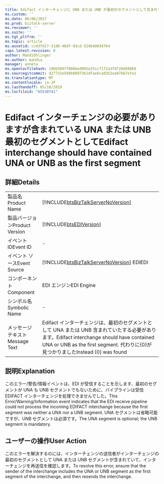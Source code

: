 ```yaml
---
title: Edifact インターチェンジに UNA または UNB が最初のセグメントとして含まれていたする必要があります |Microsoft Docs
ms.custom: ''
ms.date: 06/08/2017
ms.prod: biztalk-server
ms.reviewer: ''
ms.suite: ''
ms.tgt_pltfrm: ''
ms.topic: article
ms.assetid: cc43fd17-31d0-48df-93cd-524b40034764
caps.latest.revision: 8
author: MandiOhlinger
ms.author: mandia
manager: anneta
ms.openlocfilehash: 196b589ff886bed005e251c7172a3fd720d88868
ms.sourcegitcommit: d27732e569b0897361dfaebca8352aa97bb7efe1
ms.translationtype: MT
ms.contentlocale: ja-JP
ms.lasthandoff: 05/10/2019
ms.locfileid: "65530741"
---
```

# <a name="edifact-interchange-should-have-contained-una-or-unb-as-the-first-segment"></a><span data-ttu-id="05058-102">Edifact インターチェンジの必要がありますが含まれている UNA または UNB 最初のセグメントとして</span><span class="sxs-lookup"><span data-stu-id="05058-102">Edifact interchange should have contained UNA or UNB as the first segment</span></span>
## <a name="details"></a><span data-ttu-id="05058-103">詳細</span><span class="sxs-lookup"><span data-stu-id="05058-103">Details</span></span>  
  
|                 |                                                                                                  |
|-----------------|--------------------------------------------------------------------------------------------------|
|  <span data-ttu-id="05058-104">製品名</span><span class="sxs-lookup"><span data-stu-id="05058-104">Product Name</span></span>   |        [!INCLUDE[btsBizTalkServerNoVersion](../includes/btsbiztalkservernoversion-md.md)]        |
| <span data-ttu-id="05058-105">製品バージョン</span><span class="sxs-lookup"><span data-stu-id="05058-105">Product Version</span></span> |                    [!INCLUDE[btsEDIVersion](../includes/btsediversion-md.md)]                    |
|    <span data-ttu-id="05058-106">イベント ID</span><span class="sxs-lookup"><span data-stu-id="05058-106">Event ID</span></span>     |                                                -                                                 |
|  <span data-ttu-id="05058-107">イベント ソース</span><span class="sxs-lookup"><span data-stu-id="05058-107">Event Source</span></span>   |      [!INCLUDE[btsBizTalkServerNoVersion](../includes/btsbiztalkservernoversion-md.md)] <span data-ttu-id="05058-108">EDI</span><span class="sxs-lookup"><span data-stu-id="05058-108">EDI</span></span>      |
|    <span data-ttu-id="05058-109">コンポーネント</span><span class="sxs-lookup"><span data-stu-id="05058-109">Component</span></span>    |                                            <span data-ttu-id="05058-110">EDI エンジン</span><span class="sxs-lookup"><span data-stu-id="05058-110">EDI Engine</span></span>                                            |
|  <span data-ttu-id="05058-111">シンボル名</span><span class="sxs-lookup"><span data-stu-id="05058-111">Symbolic Name</span></span>  |                                                -                                                 |
|  <span data-ttu-id="05058-112">メッセージ テキスト</span><span class="sxs-lookup"><span data-stu-id="05058-112">Message Text</span></span>   | <span data-ttu-id="05058-113">Edifact インターチェンジは、最初のセグメントとして UNA または UNB 含まれていたする必要があります。</span><span class="sxs-lookup"><span data-stu-id="05058-113">Edifact interchange should have contained UNA or UNB as the first segment.</span></span> <span data-ttu-id="05058-114">代わりに{0}が見つかりました</span><span class="sxs-lookup"><span data-stu-id="05058-114">Instead {0} was found</span></span> |
  
## <a name="explanation"></a><span data-ttu-id="05058-115">説明</span><span class="sxs-lookup"><span data-stu-id="05058-115">Explanation</span></span>  
 <span data-ttu-id="05058-116">このエラー/警告/情報イベントは、EDI が受信することを示します、最初のセグメントが UNA も UNB セグメントでもないために、パイプラインは受信 EDIFACT インターチェンジを処理できませんでした。</span><span class="sxs-lookup"><span data-stu-id="05058-116">This Error/Warning/Information event indicates that the EDI receive pipeline could not process the incoming EDIFACT interchange because the first segment was neither a UNA nor a UNB segment.</span></span> <span data-ttu-id="05058-117">UNA セグメントは省略可能ですが、UNB セグメントは必須です。</span><span class="sxs-lookup"><span data-stu-id="05058-117">The UNA segment is optional; the UNB segment is mandatory.</span></span>  
  
## <a name="user-action"></a><span data-ttu-id="05058-118">ユーザーの操作</span><span class="sxs-lookup"><span data-stu-id="05058-118">User Action</span></span>  
 <span data-ttu-id="05058-119">このエラーを解決するのには、インターチェンジの送信者がインターチェンジの最初のセグメントとして UNA または UNB セグメントが含まれていて、インターチェンジを再送信を確認します。</span><span class="sxs-lookup"><span data-stu-id="05058-119">To resolve this error, ensure that the sender of the interchange includes the UNA or UNB segment as the first segment of the interchange, and then resends the interchange.</span></span>